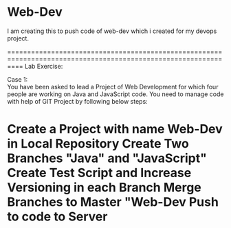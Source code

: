# Web-Dev
I am creating this to push code of web-dev which i created for my devops project.

================================================================================================================
Lab Exercise: 
 
Case 1:  
You have been asked to lead a Project of Web Development for which four people are working on Java and JavaScript code. You need to manage code with help of GIT Project by following below steps: 
 
Create a Project with name Web-Dev in Local Repository 
Create Two Branches "Java" and "JavaScript" 
Create Test Script and Increase Versioning in each Branch 
Merge Branches to Master "Web-Dev 
Push to code to Server 
================================================================================================================
